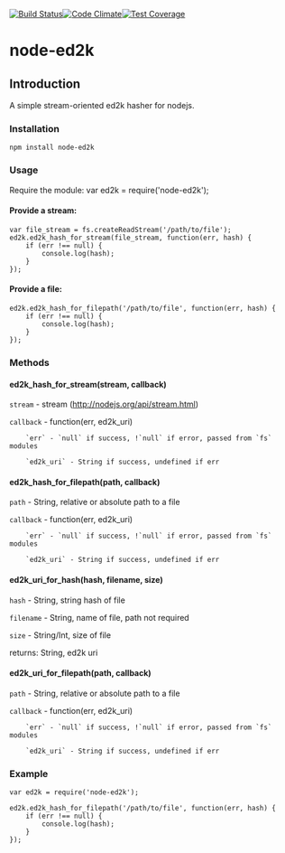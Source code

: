 [![Build Status](https://travis-ci.org/chrised/node-ed2k.svg)](https://travis-ci.org/chrised/node-ed2k)[![Code Climate](https://codeclimate.com/github/chrised/node-ed2k/badges/gpa.svg)](https://codeclimate.com/github/chrised/node-ed2k)[![Test Coverage](https://codeclimate.com/github/chrised/node-ed2k/badges/coverage.svg)](https://codeclimate.com/github/chrised/node-ed2k/coverage)
# node-ed2k

## Introduction
A simple stream-oriented ed2k hasher for nodejs.

### Installation
    npm install node-ed2k

### Usage
Require the module:
    var ed2k = require('node-ed2k');

#### Provide a stream:
    var file_stream = fs.createReadStream('/path/to/file');
    ed2k.ed2k_hash_for_stream(file_stream, function(err, hash) {
        if (err !== null) {
            console.log(hash);
        }
    });

#### Provide a file:
    ed2k.ed2k_hash_for_filepath('/path/to/file', function(err, hash) {
        if (err !== null) {
            console.log(hash);
        }
    });

### Methods
#### ed2k_hash_for_stream(stream, callback)
`stream` - stream (http://nodejs.org/api/stream.html)

`callback` - function(err, ed2k_uri)

        `err` - `null` if success, !`null` if error, passed from `fs` modules

        `ed2k_uri` - String if success, undefined if err

#### ed2k_hash_for_filepath(path, callback)
`path` - String, relative or absolute path to a file

`callback` - function(err, ed2k_uri)

        `err` - `null` if success, !`null` if error, passed from `fs` modules

        `ed2k_uri` - String if success, undefined if err

#### ed2k_uri_for_hash(hash, filename, size)
`hash` - String, string hash of file

`filename` - String, name of file, path not required

`size` - String/Int, size of file

returns: String, ed2k uri

#### ed2k_uri_for_filepath(path, callback)
`path` - String, relative or absolute path to a file

`callback` - function(err, ed2k_uri)

        `err` - `null` if success, !`null` if error, passed from `fs` modules

        `ed2k_uri` - String if success, undefined if err

### Example
    var ed2k = require('node-ed2k');

    ed2k.ed2k_hash_for_filepath('/path/to/file', function(err, hash) {
        if (err !== null) {
            console.log(hash);
        }
    });


